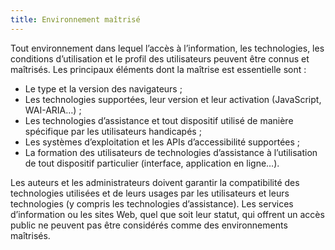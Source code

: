 ```yaml
---
title: Environnement maîtrisé
---
```


Tout environnement dans lequel l’accès à l’information, les technologies, les conditions d’utilisation et le profil des utilisateurs peuvent être connus et maîtrisés. Les principaux éléments dont la maîtrise est essentielle sont :

- Le type et la version des navigateurs ;
- Les technologies supportées, leur version et leur activation (JavaScript, WAI-ARIA…) ;
- Les technologies d’assistance et tout dispositif utilisé de manière spécifique par les utilisateurs handicapés ;
- Les systèmes d’exploitation et les APIs d’accessibilité supportées ;
- La formation des utilisateurs de technologies d’assistance à l’utilisation de tout dispositif particulier (interface, application en ligne…).

Les auteurs et les administrateurs doivent garantir la compatibilité des technologies utilisées et de leurs usages par les utilisateurs et leurs technologies (y compris les technologies d’assistance). Les services d’information ou les sites Web, quel que soit leur statut, qui offrent un accès public ne peuvent pas être considérés comme des environnements maîtrisés.
